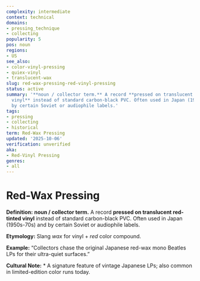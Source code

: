 ```yaml
---
complexity: intermediate
context: technical
domains:
- pressing_technique
- collecting
popularity: 5
pos: noun
regions:
- US
see_also:
- color-vinyl-pressing
- quiex-vinyl
- translucent-wax
slug: red-wax-pressing-red-vinyl-pressing
status: active
summary: '**noun / collector term.** A record **pressed on translucent red-tinted
  vinyl** instead of standard carbon-black PVC. Often used in Japan (1950s-70s) and
  by certain Soviet or audiophile labels.'
tags:
- pressing
- collecting
- historical
term: Red-Wax Pressing
updated: '2025-10-06'
verification: unverified
aka:
- Red-Vinyl Pressing
genres:
- all
---
```


# Red-Wax Pressing

**Definition:** **noun / collector term.** A record **pressed on translucent red-tinted vinyl** instead of standard carbon-black PVC. Often used in Japan (1950s-70s) and by certain Soviet or audiophile labels.

**Etymology:** Slang *wax* for vinyl + *red* color compound.

**Example:** “Collectors chase the original Japanese red-wax mono Beatles LPs for their ultra-quiet surfaces.”

**Cultural Note:** * A signature feature of vintage Japanese LPs; also common in limited-edition color runs today.

